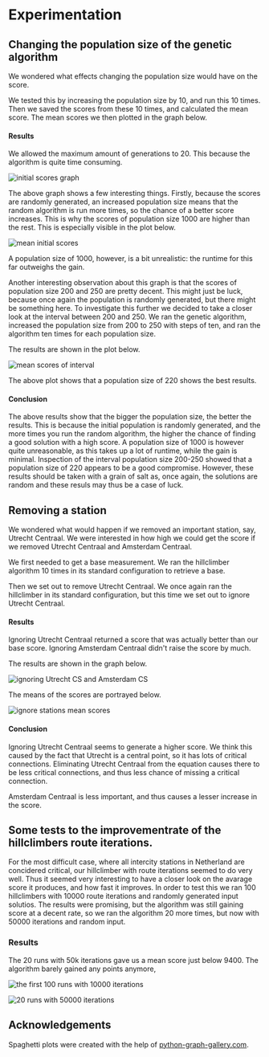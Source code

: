 # Experimentation


## Changing the population size of the genetic algorithm

We wondered what effects changing the population size would have on the score. 

We tested this by increasing the population size by 10, and run this 10 times. Then we saved the scores from these 10 times, and calculated the mean score. The mean scores we then plotted in the graph below. 


#### Results
 
We allowed the maximum amount of generations to 20. This because the algorithm is quite time consuming. 

![initial scores graph](graphs/initial_scores_genetic.png)

The above graph shows a few interesting things. Firstly, because the scores are randomly generated, an increased population size means that the random algorithm is run more times, so the chance of a better score increases. This is why the scores of population size 1000 are higher than the rest. This is especially visible in the plot below. 

![mean initial scores](graphs/mean_scores_all.png)

A population size of 1000, however, is a bit unrealistic: the runtime for this far outweighs the gain. 

Another interesting observation about this graph is that the scores of population size 200 and 250 are pretty decent. This might just be luck, because once again the population is randomly generated, but there might be something here. To investigate this further we decided to take a closer look at the interval between 200 and 250. We ran the genetic algorithm, increased the population size from 200 to 250 with steps of ten, and ran the algorithm ten times for each population size.  

The results are shown in the plot below. 

![mean scores of interval](graphs/mean_scores_interval.png)

The above plot shows that a population size of 220 shows the best results.

#### Conclusion

The above results show that the bigger the population size, the better the results. This is because the initial population is randomly generated, and the more times you run the random algorithm, the higher the chance of finding a good solution with a high score. 
A population size of 1000 is however quite unreasonable, as this takes up a lot of runtime, while the gain is minimal. Inspection of the interval population size 200-250 showed that a population size of 220 appears to be a good compromise. However, these results should be taken with a grain of salt as, once again, the solutions are random and these resuls may thus be a case of luck. 

## Removing a station

We wondered what would happen if we removed an important station, say, Utrecht Centraal. We were interested in how high we could get the score if we removed Utrecht Centraal and Amsterdam Centraal.

We first needed to get a base measurement. We ran the hillclimber algorithm 10 times in its  standard configuration to retrieve a base. 

Then we set out to remove Utrecht Centraal. We once again ran the hillclimber in its standard configuration, but this time we set out to ignore Utrecht Centraal. 

#### Results 

Ignoring Utrecht Centraal returned a score that was actually better than our base score. 
Ignoring Amsterdam Centraal didn't raise the score by much. 

The results are shown in the graph below. 

![ignoring Utrecht CS and Amsterdam CS](graphs/ignore_stations_scores.png)

The means of the scores are portrayed below. 

![ignore stations mean scores](graphs/ignore_means.png)

#### Conclusion

Ignoring Utrecht Centraal seems to generate a higher score. We think this caused by the fact that Utrecht is a central point, so it has lots of critical connections. Eliminating Utrecht Centraal from the equation causes there to be less critical connections, and thus less chance of missing a critical connection. 

Amsterdam Centraal is less important, and thus causes a lesser increase in the score. 

## Some tests to the improvementrate of the hillclimbers route iterations.

For the most difficult case, where all intercity stations in Netherland are concidered critical, our hillclimber with route iterations seemed to do very well. Thus it seemed very interesting to have a closer look on the avarage score it produces, and how fast it improves. In order to test this we ran 100 hillclimbers with 10000 route iterations and randomly generated input solutios. The results were promising, but the algorithm was still gaining score at a decent rate, so we ran the algorithm 20 more times, but now with 50000 iterations and random input.

### Results

The 20 runs with 50k iterations gave us a mean score just below 9400. The algorithm barely gained any points anymore,

![the first 100 runs with 10000 iterations](graphs/100_hillclimber_random_input_10k_iterations.png)

![20 runs with 50000 iterations](graphs/20_hillclimbers_random_input_50k_iterations.png)


## Acknowledgements

Spaghetti plots were created with the help of [python-graph-gallery.com](https://python-graph-gallery.com/124-spaghetti-plot/).
